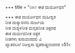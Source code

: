 +++
title = "೦೫೧ ಈತ ದುರ್ಯೋಧನ"

+++
ಈತ ದುರ್ಯೋಧನ ಮಹೀಶ್ವರ  
ನೀತ ದುಶ್ಯಾಸನನು ದುರ್ಜಯ  
ನೀತ ದುಶ್ಯಳನೀತ ದುಸ್ಸಹನೀತ ಚಿತ್ರರಥ   
ಈತ ದುರ್ಮದನೀತ ಚಿತ್ರಕ  
ನೀತಗಳು ಕುರುವಂಶದಲಿ ವಿ  
ಖ್ಯಾತರಬಲೆ ನಿರೀಕ್ಷಿಸಾ ಧೃತರಾಷ್ಟ್ರನಂದನರ      ॥51॥